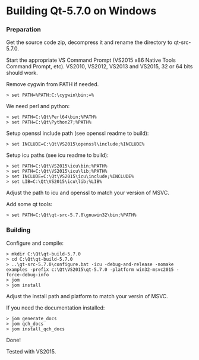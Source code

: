 
Building Qt-5.7.0 on Windows
============================

### Preparation

Get the source code zip, decompress it and rename the directory
to qt-src-5.7.0.

Start the appropriate VS Command Prompt
(VS2015 x86 Native Tools Command Prompt, etc). VS2010, VS2012,
VS2013 and VS2015, 32 or 64 bits should work.

Remove cygwin from PATH if needed.

    > set PATH=%PATH:C:\cygwin\bin;=%

We need perl and python:

    > set PATH=C:\Qt\Perl64\bin;%PATH%
    > set PATH=C:\Qt\Python27;%PATH%

Setup openssl include path (see openssl readme to build):

    > set INCLUDE=C:\Qt\VS2015\openssl\include;%INCLUDE%

Setup icu paths (see icu readme to build):

    > set PATH=C:\Qt\VS2015\icu\bin;%PATH%
    > set PATH=C:\Qt\VS2015\icu\lib;%PATH%
    > set INCLUDE=C:\Qt\VS2015\icu\include;%INCLUDE%
    > set LIB=C:\Qt\VS2015\icu\lib;%LIB%

Adjust the path to icu and openssl to match your version of MSVC.

Add some qt tools:

    > set PATH=C:\Qt\qt-src-5.7.0\gnuwin32\bin;%PATH%

### Building

Configure and compile:

    > mkdir C:\Qt\qt-build-5.7.0
    > cd C:\Qt\qt-build-5.7.0
    > ..\qt-src-5.7.0\configure.bat -icu -debug-and-release -nomake examples -prefix c:\Qt\VS2015\qt-5.7.0 -platform win32-msvc2015 -force-debug-info
    > jom
    > jom install

Adjust the install path and platform to match your versin of MSVC.

If you need the documentation installed:

    > jom generate_docs
    > jom qch_docs
    > jom install_qch_docs

Done!

Tested with VS2015.
